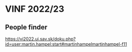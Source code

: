# VINF 2022/23 

## People finder

https://vi2022.ui.sav.sk/doku.php?id=user:martin.hampel:start#martinhampelmartinhampel-f11

